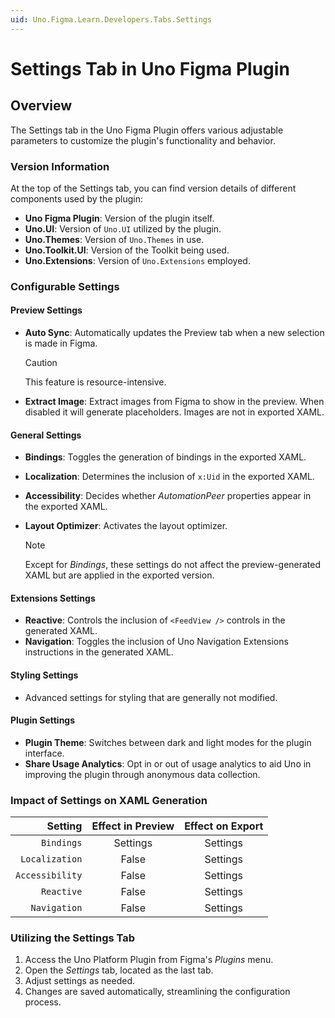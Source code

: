 ```yaml
---
uid: Uno.Figma.Learn.Developers.Tabs.Settings
---
```


# Settings Tab in Uno Figma Plugin

## Overview

The Settings tab in the Uno Figma Plugin offers various adjustable parameters to customize the plugin's functionality and behavior.

### Version Information

At the top of the Settings tab, you can find version details of different components used by the plugin:

- **Uno Figma Plugin**: Version of the plugin itself.
- **Uno.UI**: Version of `Uno.UI` utilized by the plugin.
- **Uno.Themes**: Version of `Uno.Themes` in use.
- **Uno.Toolkit.UI**: Version of the Toolkit being used.
- **Uno.Extensions**: Version of `Uno.Extensions` employed.

### Configurable Settings

#### Preview Settings

- **Auto Sync**: Automatically updates the Preview tab when a new selection is made in Figma. 
  > [!CAUTION]
  > This feature is resource-intensive.
- **Extract Image**: Extract images from Figma to show in the preview. When disabled it will generate placeholders. Images are not in exported XAML. 

#### General Settings

- **Bindings**: Toggles the generation of bindings in the exported XAML.
- **Localization**: Determines the inclusion of `x:Uid` in the exported XAML.
- **Accessibility**: Decides whether _AutomationPeer_ properties appear in the exported XAML.
- **Layout Optimizer**: Activates the layout optimizer.

  > [!NOTE]
  > Except for _Bindings_, these settings do not affect the preview-generated XAML but are applied in the exported version.

#### Extensions Settings

- **Reactive**: Controls the inclusion of `<FeedView />` controls in the generated XAML.
- **Navigation**: Toggles the inclusion of Uno Navigation Extensions instructions in the generated XAML.

#### Styling Settings

- Advanced settings for styling that are generally not modified.

#### Plugin Settings

- **Plugin Theme**: Switches between dark and light modes for the plugin interface.
- **Share Usage Analytics**: Opt in or out of usage analytics to aid Uno in improving the plugin through anonymous data collection.

### Impact of Settings on XAML Generation

|       Setting | Effect in Preview | Effect on Export |
| ------------: | :---------------: | :--------------: |
|    `Bindings` |      Settings     |      Settings    |
| `Localization`|       False       |      Settings    |
| `Accessibility`|      False       |      Settings    |
|    `Reactive` |       False       |      Settings    |
|  `Navigation` |       False       |      Settings    |

### Utilizing the Settings Tab

1. Access the Uno Platform Plugin from Figma's *Plugins* menu.
2. Open the *Settings* tab, located as the last tab.
3. Adjust settings as needed.
4. Changes are saved automatically, streamlining the configuration process.
